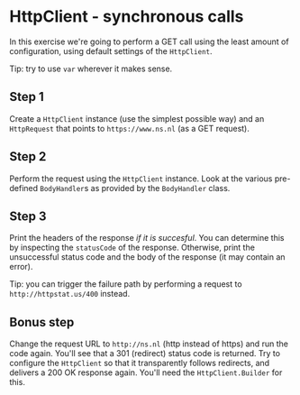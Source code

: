 # HttpClient - synchronous calls

In this exercise we're going to perform a GET call using the least amount of configuration, using default settings of the `HttpClient`.

Tip: try to use `var` wherever it makes sense.

## Step 1
Create a `HttpClient` instance (use the simplest possible way) and an `HttpRequest` that points to `https://www.ns.nl` (as a GET request).

## Step 2
Perform the request using the `HttpClient` instance.
Look at the various pre-defined `BodyHandler`s as provided by the `BodyHandler` class.

## Step 3
Print the headers of the response *if it is succesful*.
You can determine this by inspecting the `statusCode` of the response.
Otherwise, print the unsuccessful status code and the body of the response (it may contain an error).

Tip: you can trigger the failure path by performing a request to `http://httpstat.us/400` instead.    

## Bonus step
Change the request URL to `http://ns.nl` (http instead of https) and run the code again.
You'll see that a 301 (redirect) status code is returned.
Try to configure the `HttpClient` so that it transparently follows redirects, and delivers a 200 OK response again.
You'll need the `HttpClient.Builder` for this.
